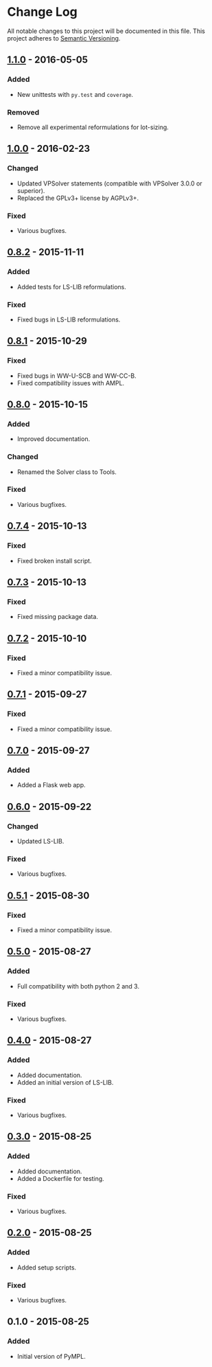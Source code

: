 # Change Log
All notable changes to this project will be documented in this file.
This project adheres to [Semantic Versioning](http://semver.org/).

## [1.1.0] - 2016-05-05

### Added
- New unittests with `py.test` and `coverage`.

### Removed 
- Remove all experimental reformulations for lot-sizing.


## [1.0.0] - 2016-02-23

### Changed
- Updated VPSolver statements (compatible with VPSolver 3.0.0 or superior).
- Replaced the GPLv3+ license by AGPLv3+.

### Fixed
- Various bugfixes.


## [0.8.2] - 2015-11-11

### Added 
- Added tests for LS-LIB reformulations.

### Fixed
- Fixed bugs in LS-LIB reformulations.


## [0.8.1] - 2015-10-29

### Fixed
- Fixed bugs in WW-U-SCB and WW-CC-B.
- Fixed compatibility issues with AMPL.


## [0.8.0] - 2015-10-15

### Added 
- Improved documentation.

### Changed
- Renamed the Solver class to Tools.

### Fixed
- Various bugfixes.


## [0.7.4] - 2015-10-13

### Fixed
- Fixed broken install script.

## [0.7.3] - 2015-10-13

### Fixed
- Fixed missing package data.


## [0.7.2] - 2015-10-10

### Fixed
- Fixed a minor compatibility issue.


## [0.7.1] - 2015-09-27

### Fixed
- Fixed a minor compatibility issue.


## [0.7.0] - 2015-09-27

### Added
- Added a Flask web app.


## [0.6.0] - 2015-09-22

### Changed
- Updated LS-LIB.

### Fixed
- Various bugfixes.


## [0.5.1] - 2015-08-30

### Fixed
- Fixed a minor compatibility issue.

## [0.5.0] - 2015-08-27

### Added 
- Full compatibility with both python 2 and 3.

### Fixed
- Various bugfixes.


## [0.4.0] - 2015-08-27

### Added
- Added documentation.
- Added an initial version of LS-LIB.

### Fixed
- Various bugfixes.


## [0.3.0] - 2015-08-25

### Added
- Added documentation.
- Added a Dockerfile for testing.

### Fixed
- Various bugfixes.


## [0.2.0] - 2015-08-25

### Added
- Added setup scripts.

### Fixed
- Various bugfixes.

## 0.1.0 - 2015-08-25

### Added
- Initial version of PyMPL.

[Unreleased]: https://github.com/fdabrandao/pympl/compare/v1.1.0...H
[1.1.0]: https://github.com/fdabrandao/pympl/compare/v1.0.0...v1.1.0
[1.0.0]: https://github.com/fdabrandao/pympl/compare/v0.8.2...v1.0.0
[0.8.2]: https://github.com/fdabrandao/pympl/compare/v0.8.1...v0.8.2
[0.8.1]: https://github.com/fdabrandao/pympl/compare/v0.8.0...v0.8.1
[0.8.0]: https://github.com/fdabrandao/pympl/compare/v0.7.4...v0.8.0
[0.7.4]: https://github.com/fdabrandao/pympl/compare/v0.7.3...v0.7.4
[0.7.3]: https://github.com/fdabrandao/pympl/compare/v0.7.2...v0.7.3
[0.7.2]: https://github.com/fdabrandao/pympl/compare/v0.7.1...v0.7.2
[0.7.1]: https://github.com/fdabrandao/pympl/compare/v0.7.0...v0.7.1
[0.7.0]: https://github.com/fdabrandao/pympl/compare/v0.6.0...v0.7.0
[0.6.0]: https://github.com/fdabrandao/pympl/compare/v0.5.1...v0.6.0
[0.5.1]: https://github.com/fdabrandao/pympl/compare/v0.5.0...v0.5.1
[0.5.0]: https://github.com/fdabrandao/pympl/compare/v0.4.0...v0.5.0
[0.4.0]: https://github.com/fdabrandao/pympl/compare/v0.3.0...v0.4.0
[0.3.0]: https://github.com/fdabrandao/pympl/compare/v0.2.0...v0.3.0
[0.2.0]: https://github.com/fdabrandao/pympl/compare/v0.1.0...v0.2.0
